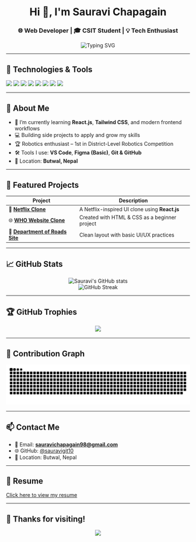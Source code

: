 <!-- Profile Header -->
<h1 align="center">Hi 👋, I'm Sauravi Chapagain</h1>
<h3 align="center">🌐 Web Developer | 🎓 CSIT Student | 💡 Tech Enthusiast</h3>

<p align="center">
  <img src="https://readme-typing-svg.herokuapp.com?font=Fira+Code&size=22&pause=1000&color=00BCD4&width=435&lines=Passionate+Frontend+Developer;React+%7C+Tailwind+%7C+Bootstrap;Building+Real-World+Projects;Learning+Every+Day" alt="Typing SVG" />
</p>

---

## 🔧 Technologies & Tools

<p align="left">
  <img src="https://img.shields.io/badge/HTML5-E34F26?style=for-the-badge&logo=html5&logoColor=white"/>
  <img src="https://img.shields.io/badge/CSS3-1572B6?style=for-the-badge&logo=css3&logoColor=white"/>
  <img src="https://img.shields.io/badge/React.js-61DAFB?style=for-the-badge&logo=react&logoColor=black"/>
  <img src="https://img.shields.io/badge/TailwindCSS-06B6D4?style=for-the-badge&logo=tailwindcss&logoColor=white"/>
  <img src="https://img.shields.io/badge/C-00599C?style=for-the-badge&logo=c&logoColor=white"/>
  <img src="https://img.shields.io/badge/C%2B%2B-00599C?style=for-the-badge&logo=c%2B%2B&logoColor=white"/>
  <img src="https://img.shields.io/badge/Git-F05032?style=for-the-badge&logo=git&logoColor=white"/>
  <img src="https://img.shields.io/badge/GitHub-181717?style=for-the-badge&logo=github&logoColor=white"/>
</p>

---

## 🧠 About Me

- 🌱 I’m currently learning **React.js**, **Tailwind CSS**, and modern frontend workflows  
- 💻 Building side projects to apply and grow my skills  
- 🏆 Robotics enthusiast – 1st in District-Level Robotics Competition  
- 🛠️ Tools I use: **VS Code**, **Figma (Basic)**, **Git & GitHub**  
- 📍 Location: **Butwal, Nepal**

---

## 📌 Featured Projects

| Project | Description |
|--------|-------------|
| 🎯 **[Netflix Clone](https://github.com/sauravigit10/netflix-clone)** | A Netflix-inspired UI clone using **React.js** |
| 🌐 **[WHO Website Clone](https://github.com/sauravigit10)** | Created with HTML & CSS as a beginner project |
| 🧱 **[Department of Roads Site](https://github.com/sauravigit10)** | Clean layout with basic UI/UX practices |

---

## 📈 GitHub Stats

<p align="center">
  <img src="https://github-readme-stats.vercel.app/api?username=sauravigit10&show_icons=true&theme=tokyonight" alt="Sauravi's GitHub stats" />
  <br />
  <img src="https://github-readme-streak-stats.herokuapp.com/?user=sauravigit10&theme=tokyonight" alt="GitHub Streak" />
</p>

---

## 🏆 GitHub Trophies

<p align="center">
  <img src="https://github-profile-trophy.vercel.app/?username=sauravigit10&theme=onedark&column=4" />
</p>

---

## 🐍 Contribution Graph

<p align="center">
  <img src="https://raw.githubusercontent.com/Platane/snk/output/github-contribution-grid-snake.svg" alt="snake gif" />
</p>

---

## 📫 Contact Me

- 📧 Email: **sauravichapagain98@gmail.com**
- 🌐 GitHub: [@sauravigit10](https://github.com/sauravigit10)
- 📍 Location: Butwal, Nepal

---

## 📄 Resume

[Click here to view my resume](https://github.com/sauravigit10/resume)

---

## 🧡 Thanks for visiting!

<div align="center">
  <img src="https://visitcount.itsvg.in/api?id=sauravigit10&label=Profile%20Views&color=0&icon=0&pretty=true" />
</div>
